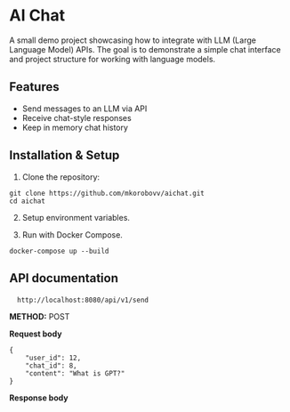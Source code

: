 # AI Chat

A small demo project showcasing how to integrate with LLM (Large Language Model) APIs.
The goal is to demonstrate a simple chat interface and project structure for working with language models.

## Features
- Send messages to an LLM via API
- Receive chat-style responses
- Keep in memory chat history

## Installation & Setup

1. Clone the repository:

```shell
git clone https://github.com/mkorobovv/aichat.git
cd aichat
```

2. Setup environment variables.

3. Run with Docker Compose.

```shell
docker-compose up --build
```

## API documentation

&emsp;`http://localhost:8080/api/v1/send` 

**METHOD:** POST

**Request body**

```json5
{
    "user_id": 12,
    "chat_id": 8,
    "content": "What is GPT?"
}
```

**Response body**

```json5

```